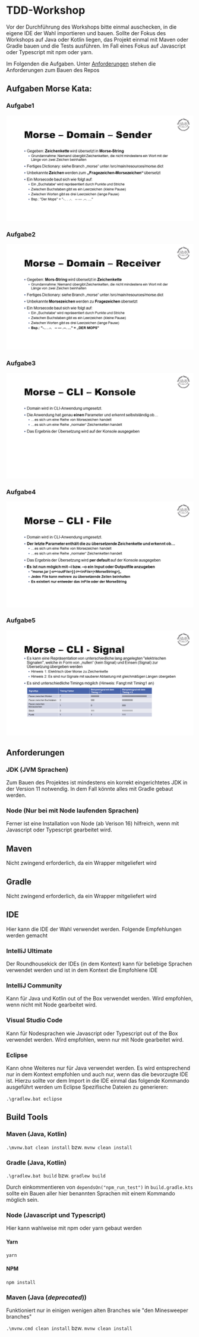 # TDD-Workshop

Vor der Durchführung des Workshops bitte einmal auschecken, in die eigene IDE der Wahl importieren und bauen. Sollte der
Fokus des Workshops auf Java oder Kotlin liegen, das Projekt einmal mit Maven oder Gradle bauen und die Tests ausführen.
Im Fall eines Fokus auf Javascript oder Typescript mit npm oder yarn.

Im Folgenden die Aufgaben. Unter [Anforderungen](#Anforderungen) stehen die Anforderungen zum Bauen des Repos

## Aufgaben Morse Kata:

### Aufgabe1

![Aufgabe1](Morse1.png)

### Aufgabe2

![Aufgabe2](Morse2.png)

### Aufgabe3

![Aufgabe3](Morse3.png)

### Aufgabe4

![Aufgabe4](Morse4.png)

### Aufgabe5

![Aufgabe5](Morse5.png)

## Anforderungen

### JDK (JVM Sprachen)

Zum Bauen des Projektes ist mindestens ein korrekt eingerichtetes JDK in der Version 11 notwendig. In dem Fall könnte
alles mit Gradle gebaut werden.

### Node (Nur bei mit Node laufenden Sprachen)

Ferner ist eine Installation von Node (ab Verison 16) hilfreich, wenn mit Javascript oder Typescript gearbeitet wird.

## Maven

Nicht zwingend erforderlich, da ein Wrapper mitgeliefert wird

## Gradle

Nicht zwingend erforderlich, da ein Wrapper mitgeliefert wird

## IDE

Hier kann die IDE der Wahl verwendet werden. Folgende Empfehlungen werden gemacht

### IntelliJ Ultimate

Der Roundhousekick der IDEs (in dem Kontext) kann für beliebige Sprachen verwendet werden und ist in dem Kontext die
Empfohlene IDE

### IntelliJ Community

Kann für Java und Kotlin out of the Box verwendet werden. Wird empfohlen, wenn nicht mit Node gearbeitet wird.

### Visual Studio Code

Kann für Nodesprachen wie Javascript oder Typescript out of the Box verwendet werden. Wird empfohlen, wenn nur mit Node
gearbeitet wird.

### Eclipse

Kann ohne Weiteres nur für Java verwendet werden. Es wird entsprechend nur in dem Kontext empfohlen und auch nur, wenn
das die bevorzugte IDE ist. Hierzu sollte vor dem Import in die IDE einmal das folgende Kommando ausgeführt werden um
Eclipse Spezifische Dateien zu generieren:

```.\gradlew.bat eclipse```

## Build Tools

### Maven (Java, Kotlin)

```.\mvnw.bat clean install```
bzw.
```mvnw clean install```

### Gradle (Java, Kotlin)

```.\gradlew.bat build```
bzw.
```gradlew build```

Durch einkommentieren von ```dependsOn("npm_run_test")``` in ```build.gradle.kts``` sollte ein Bauen aller hier
benannten Sprachen mit einem Kommando möglich sein.

### Node (Javascript und Typescript)

Hier kann wahlweise mit npm oder yarn gebaut werden

#### Yarn

```yarn```

#### NPM

```npm install```

### Maven (Java (*deprecated*))

Funktioniert nur in einigen wenigen alten Branches wie "den Minesweeper branches"

```.\mvnw.cmd clean install```
bzw.
```mvnw clean install``` 
